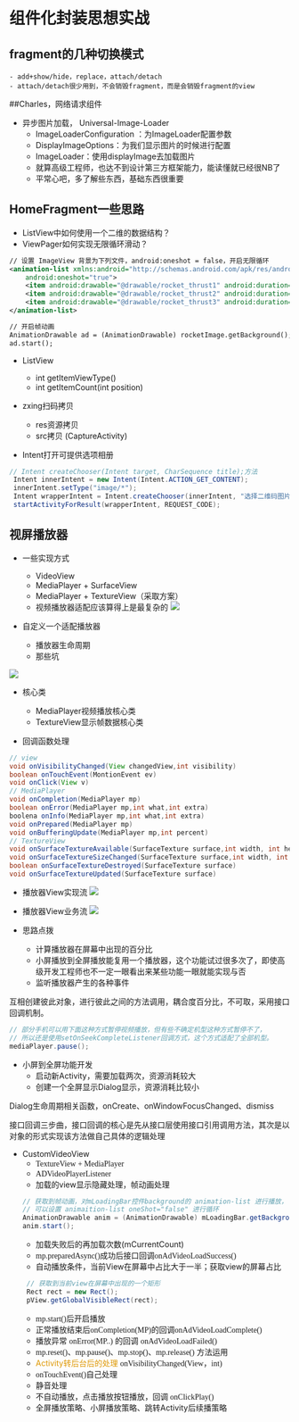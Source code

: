 # 组件化封装思想实战 
## fragment的几种切换模式
    - add+show/hide，replace，attach/detach
    - attach/detach很少用到，不会销毁fragment，而是会销毁fragment的view

##Charles，网络请求组件
- 异步图片加载， Universal-Image-Loader
    - ImageLoaderConfiguration ：为ImageLoader配置参数
    - DisplayImageOptions：为我们显示图片的时候进行配置
    - ImageLoader：使用displayImage去加载图片
    - 就算高级工程师，也达不到设计第三方框架能力，能读懂就已经很NB了
    - 平常心吧，多了解些东西，基础东西很重要
 

## HomeFragment一些思路   
- ListView中如何使用一个二维的数据结构？
- ViewPager如何实现无限循环滑动？
```xml
// 设置 ImageView 背景为下列文件，android:oneshot = false，开启无限循环 
<animation-list xmlns:android="http://schemas.android.com/apk/res/android"
    android:oneshot="true">
    <item android:drawable="@drawable/rocket_thrust1" android:duration="200" />
    <item android:drawable="@drawable/rocket_thrust2" android:duration="200" />
    <item android:drawable="@drawable/rocket_thrust3" android:duration="200" />
</animation-list>

// 开启帧动画
AnimationDrawable ad = (AnimationDrawable) rocketImage.getBackground();
ad.start();
```
- ListView
    - int getItemViewType()
    - int getItemCount(int position)

- zxing扫码拷贝
    - res资源拷贝
    - src拷贝 (CaptureActivity)
    
- Intent打开可提供选项相册
```java
// Intent createChooser(Intent target, CharSequence title);方法
 Intent innerIntent = new Intent(Intent.ACTION_GET_CONTENT);
 innerIntent.setType("image/*");
 Intent wrapperIntent = Intent.createChooser(innerIntent, "选择二维码图片");
 startActivityForResult(wrapperIntent, REQUEST_CODE);
```

## 视屏播放器
- 一些实现方式
    - VideoView
    - MediaPlayer + SurfaceView
    - MediaPlayer + TextureView（采取方案）
    - 视频播放器适配应该算得上是最复杂的
![](/png/视频播放器的几种方式.png)
    
- 自定义一个适配播放器
    - 播放器生命周期
    - 那些坑
    
![](/png/播放器常见的坑.png)
   
   
- 核心类
    - MediaPlayer视频播放核心类 
    - TextureView显示帧数据核心类
    
- 回调函数处理
```java
// view
void onVisibilityChanged(View changedView,int visibility)
boolean onTouchEvent(MontionEvent ev)
void onClick(View v)
// MediaPlayer
void onCompletion(MediaPlayer mp)
boolean onError(MediaPlayer mp,int what,int extra)
boolena onInfo(MediaPlayer mp,int what,int extra)
void onPrepared(MediaPlayer mp)
void onBufferingUpdate(MediaPlayer mp,int percent)
// TextureView
void onSurfaceTextureAvailable(SurfaceTexture surface,int width, int height)
void onSurfaceTextureSizeChanged(SurfaceTexture surface,int width, int height)
boolean onSurfaceTextureDestroyed(SurfaceTexture surface)
void onSurfaceTextureUpdated(SurfaceTexture surface)
```

- 播放器View实现流
![](/png/播放器实现流.png)

- 播放器View业务流
![](/png/播放器业务流.png)

- 思路点拨
    - 计算播放器在屏幕中出现的百分比
    - 小屏播放到全屏播放能复用一个播放器，这个功能试过很多次了，即使高级开发工程师也不一定一眼看出来某些功能一眼就能实现与否
    - 监听播放器产生的各种事件


互相创建彼此对象，进行彼此之间的方法调用，耦合度百分比，不可取，采用接口回调机制。

```java
// 部分手机可以用下面这种方式暂停视频播放，但有些不确定机型这种方式暂停不了，
// 所以还是使用setOnSeekCompleteListener回调方式，这个方式适配了全部机型。
mediaPlayer.pause();
```
- 小屏到全屏功能开发
    - 启动新Activity，需要加载两次，资源消耗较大
    - 创建一个全屏显示Dialog显示，资源消耗比较小
    
Dialog生命周期相关函数，onCreate、onWindowFocusChanged、dismiss

接口回调三步曲，接口回调的核心是先从接口层使用接口引用调用方法，其次是以对象的形式实现该方法做自己具体的逻辑处理

- CustomVideoView
     - <font face="黑体">TextureView + MediaPlayer</font>
     - <font face="黑体">ADVideoPlayerListener</font>
     - 加载的view显示隐藏处理，帧动画处理
     ```java
     // 获取到帧动画，对mLoadingBar控件background的 animation-list 进行播放，
     // 可以设置 animaition-list oneShot="false" 进行循环
     AnimationDrawable anim = (AnimationDrawable) mLoadingBar.getBackground();
    anim.start();
     ```
     - 加载失败后的再加载次数(mCurrentCount)
     - <font face="黑体">mp.preparedAsync()</font>成功后接口回调<font face="黑体">onAdVideoLoadSuccess()</font>
     - 自动播放条件，当前View在屏幕中占比大于一半；获取view的屏幕占比
     ```java
      // 获取到当前view在屏幕中出现的一个矩形
      Rect rect = new Rect();
      pView.getGlobalVisibleRect(rect);
     ```
     - <font face="黑体">mp.start()</font>后开启播放
     - 正常播放结束后<font face="黑体">onCompletion(MP)</font>的回调<font face="黑体">onAdVideoLoadComplete()</font>
     - 播放异常 <font face="黑体">onError(MP..)</font> 的回调 <font face="黑体">onAdVideoLoadFailed()</font>
    - <font face="黑体">mp.reset()、mp.pause()、mp.stop()、mp.release()</font> 方法运用
    -  <font color="de97">Activity转后台后的处理</font> <font face="黑体">onVisibilityChanged(View，int)</font>
    - <font face="黑体"> onTouchEvent()自己处理</font>
    - 静音处理
    - <font face="黑体">不自动播放，点击播放按钮播放，回调 onClickPlay()</font>
    - 全屏播放策略、小屏播放策略、跳转Activity后续播策略

